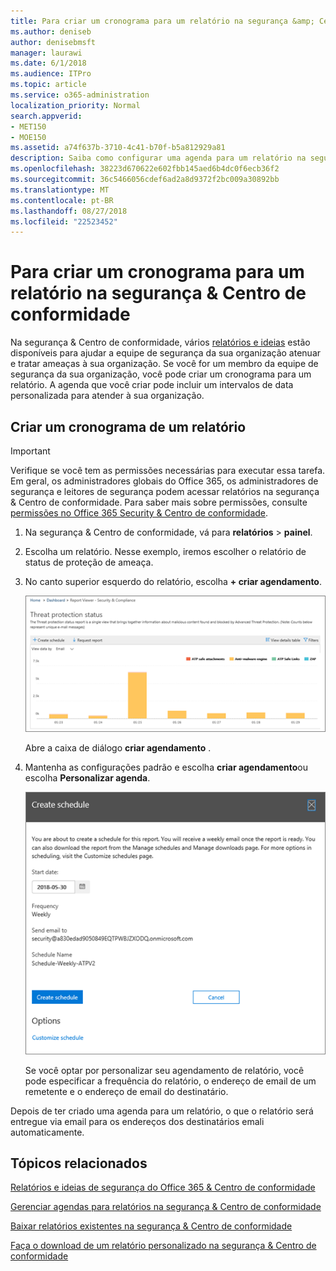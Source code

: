 ```yaml
---
title: Para criar um cronograma para um relatório na segurança &amp; Centro de conformidade
ms.author: deniseb
author: denisebmsft
manager: laurawi
ms.date: 6/1/2018
ms.audience: ITPro
ms.topic: article
ms.service: o365-administration
localization_priority: Normal
search.appverid:
- MET150
- MOE150
ms.assetid: a74f637b-3710-4c41-b70f-b5a812929a81
description: Saiba como configurar uma agenda para um relatório na segurança &amp; Centro de conformidade.
ms.openlocfilehash: 38223d670622e602fbb145aed6b4dc0f6ecb36f2
ms.sourcegitcommit: 36c5466056cdef6ad2a8d9372f2bc009a30892bb
ms.translationtype: MT
ms.contentlocale: pt-BR
ms.lasthandoff: 08/27/2018
ms.locfileid: "22523452"
---
```

# <a name="create-a-schedule-for-a-report-in-the-security-amp-compliance-center"></a>Para criar um cronograma para um relatório na segurança &amp; Centro de conformidade

Na segurança &amp; Centro de conformidade, vários [relatórios e ideias](reports-and-insights-in-security-and-compliance.md) estão disponíveis para ajudar a equipe de segurança da sua organização atenuar e tratar ameaças à sua organização. Se você for um membro da equipe de segurança da sua organização, você pode criar um cronograma para um relatório. A agenda que você criar pode incluir um intervalos de data personalizada para atender à sua organização. 
  
## <a name="create-a-schedule-for-a-report"></a>Criar um cronograma de um relatório

> [!IMPORTANT]
> Verifique se você tem as permissões necessárias para executar essa tarefa. Em geral, os administradores globais do Office 365, os administradores de segurança e leitores de segurança podem acessar relatórios na segurança &amp; Centro de conformidade. Para saber mais sobre permissões, consulte [permissões no Office 365 Security &amp; Centro de conformidade](permissions-in-the-security-and-compliance-center.md).
  
1. Na segurança &amp; Centro de conformidade, vá para **relatórios** \> **painel**.
    
2. Escolha um relatório. Nesse exemplo, iremos escolher o relatório de status de proteção de ameaça.
    
3. No canto superior esquerdo do relatório, escolha **+ criar agendamento**.
    
    ![Você pode criar um cronograma para relatórios na segurança &amp; Centro de conformidade](media/2311327c-14f6-4a17-b604-0c9ff2d485d1.png)
  
    Abre a caixa de diálogo **criar agendamento** . 
    
4. Mantenha as configurações padrão e escolha **criar agendamento**ou escolha **Personalizar agenda**.
    
    ![Você pode usar as configurações padrão ou personalizar um cronograma de relatório](media/04fac327-8f73-4711-8319-58c11880fd96.png)
  
    Se você optar por personalizar seu agendamento de relatório, você pode especificar a frequência do relatório, o endereço de email de um remetente e o endereço de email do destinatário. 
    
Depois de ter criado uma agenda para um relatório, o que o relatório será entregue via email para os endereços dos destinatários emali automaticamente. 
  
## <a name="related-topics"></a>Tópicos relacionados

[Relatórios e ideias de segurança do Office 365 &amp; Centro de conformidade](reports-and-insights-in-security-and-compliance.md)
  
[Gerenciar agendas para relatórios na segurança &amp; Centro de conformidade](manage-schedules-for-multiple-reports.md)
  
[Baixar relatórios existentes na segurança &amp; Centro de conformidade](download-existing-reports.md)
  
[Faça o download de um relatório personalizado na segurança &amp; Centro de conformidade](set-up-and-download-a-custom-report.md)
  

